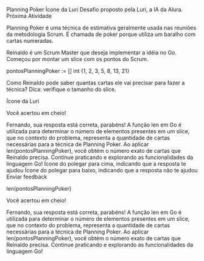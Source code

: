 
Planning Poker
Ícone da Luri
Desafio proposto pela Luri, a IA da Alura.
Próxima Atividade

Planning Poker é uma técnica de estimativa geralmente usada nas reuniões da metodologia Scrum. É chamada de poker porque utiliza um baralho com cartas numeradas.

Reinaldo é um Scrum Master que deseja implementar a idéia no Go. Começou por montar um slice com os pontos do Scrum.

pontosPlanningPoker := [] int {1, 2, 3, 5, 8, 13, 21}

Como Reinaldo pode saber quantas cartas ele vai precisar para fazer a técnica? Dica: verifique o tamanho do slice.

Ícone da Luri

Você acertou em cheio!

Fernando, sua resposta está correta, parabéns! A função len em Go é utilizada para determinar o número de elementos presentes em um slice, que no contexto do problema, representa a quantidade de cartas necessárias para a técnica de Planning Poker. Ao aplicar len(pontosPlanningPoker), você obtém o número exato de cartas que Reinaldo precisa. Continue praticando e explorando as funcionalidades da linguagem Go!
Ícone do polegar para cima, indicando que a resposta te ajudou
Ícone do polegar para baixo, indicando que a resposta não te ajudou
Enviar feedback


len(pontosPlanningPoker)

Você acertou em cheio!

Fernando, sua resposta está correta, parabéns! A função len em Go é utilizada para determinar o número de elementos presentes em um slice, que no contexto do problema, representa a quantidade de cartas necessárias para a técnica de Planning Poker. Ao aplicar len(pontosPlanningPoker), você obtém o número exato de cartas que Reinaldo precisa. Continue praticando e explorando as funcionalidades da linguagem Go!